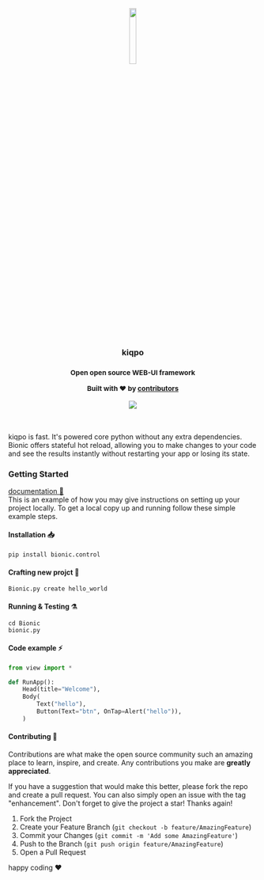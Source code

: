 <div align="center">
<a href="https://kiqpo.github.io/kiqpo-dco/" ></a>
<img width="17%" src="https://i.ibb.co/HqPgpQN/rounded-corners-3.png" />

<br/>

<h3>kiqpo<h3>

<!-- <img src="https://img.shields.io/badge/contributions-welcome-greenl?&logo=github">‏‎ ‎<img src="https://img.shields.io/badge/website-up-greenl"></img> -->

<b>
<sub>
    <p>Open open source WEB-UI framework</p>
</sub>
</b>

  <p>
    <sub>
      Built with ❤︎ by
      <a href="https://github.com/kiqpo/kiqpo/graphs/contributors">
        contributors
      </a>
    </sub>
  </p>

</div>

<div align="center">
<img src="https://i.ibb.co/3TcpRH0/rounded-corners-1.png" >
</br>
</br>
</br>
</div>

kiqpo is fast. It's powered core python without any extra dependencies.
Bionic offers stateful hot reload, allowing you to make changes to your code and see the results instantly without restarting your app or losing its state.

### Getting Started

<a href="https://kiqpo.github.io/kiqpo-dco//">documentation 📖 </a>
</br>
This is an example of how you may give instructions on setting up your project locally.
To get a local copy up and running follow these simple example steps.

#### Installation 📥

```shell:
pip install bionic.control
```

#### Crafting new projct 👷

```shell:
Bionic.py create hello_world
```

#### Running & Testing ⚗️

```shell:
cd Bionic
bionic.py
```

#### Code example ⚡

```python
from view import *

def RunApp():
    Head(title="Welcome"),
    Body(
        Text("hello"),
        Button(Text="btn", OnTap=Alert("hello")),
    )
```

<!-- CONTRIBUTING -->

#### Contributing 🤝

Contributions are what make the open source community such an amazing place to learn, inspire, and create. Any contributions you make are **greatly appreciated**.

If you have a suggestion that would make this better, please fork the repo and create a pull request. You can also simply open an issue with the tag "enhancement".
Don't forget to give the project a star! Thanks again!

1. Fork the Project
2. Create your Feature Branch (`git checkout -b feature/AmazingFeature`)
3. Commit your Changes (`git commit -m 'Add some AmazingFeature'`)
4. Push to the Branch (`git push origin feature/AmazingFeature`)
5. Open a Pull Request

happy coding ❤️
